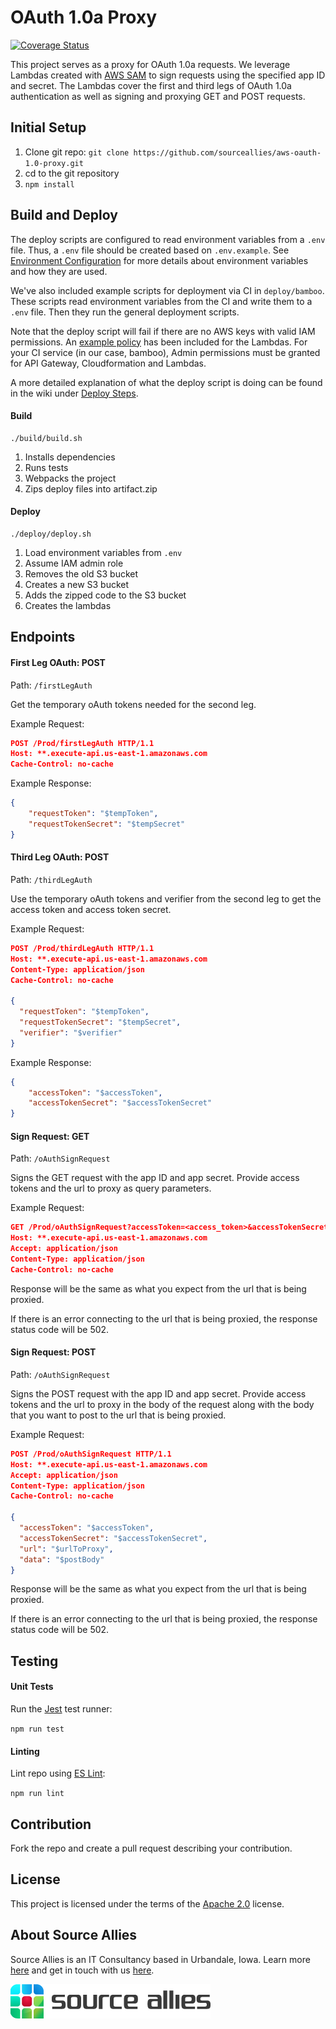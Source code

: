 # OAuth 1.0a Proxy

[![Coverage Status](https://coveralls.io/repos/github/sourceallies/aws-oauth-1.0-proxy/badge.svg?branch=master&t=VpXCpR)](https://coveralls.io/github/sourceallies/aws-oauth-1.0-proxy?branch=master)

This project serves as a proxy for OAuth 1.0a requests. We leverage Lambdas created with [AWS SAM](https://github.com/awslabs/serverless-application-model) to sign requests using the specified app ID and secret. The Lambdas cover the first and third legs of OAuth 1.0a authentication as well as signing and proxying GET and POST requests.

## Initial Setup

1. Clone git repo: `git clone https://github.com/sourceallies/aws-oauth-1.0-proxy.git`
2. cd to the git repository
3. `npm install`

## Build and Deploy

The deploy scripts are configured to read environment variables from a `.env` file. Thus, a `.env` file should be created based on `.env.example`. See [Environment Configuration](../../wiki/Environment-Configuration) for more details about environment variables and how they are used.

We've also included example scripts for deployment via CI in `deploy/bamboo`. These scripts read environment variables from the CI and write them to a `.env` file. Then they run the general deployment scripts.

Note that the deploy script will fail if there are no AWS keys with valid IAM permissions. An [example policy](/deploy/policy.JSON) has been included for the Lambdas. For your CI service (in our case, bamboo), Admin permissions must be granted for API Gateway, Cloudformation and Lambdas.

A more detailed explanation of what the deploy script is doing can be found in the wiki under [Deploy Steps](../../wiki/Deploy-Steps).

#### Build

```
./build/build.sh
```

1. Installs dependencies
2. Runs tests
3. Webpacks the project
4. Zips deploy files into artifact.zip

#### Deploy

```
./deploy/deploy.sh
```

1. Load environment variables from `.env`
2. Assume IAM admin role
3. Removes the old S3 bucket
4. Creates a new S3 bucket
5. Adds the zipped code to the S3 bucket
6. Creates the lambdas

## Endpoints

#### First Leg OAuth: POST

Path: `/firstLegAuth`

Get the temporary oAuth tokens needed for the second leg.

Example Request:

``` json
POST /Prod/firstLegAuth HTTP/1.1
Host: **.execute-api.us-east-1.amazonaws.com
Cache-Control: no-cache
```

Example Response:

``` json
{
    "requestToken": "$tempToken",
    "requestTokenSecret": "$tempSecret"
}
```

#### Third Leg OAuth: POST

Path: `/thirdLegAuth`

Use the temporary oAuth tokens and verifier from the second leg to get the access token and access token secret.

Example Request:

``` json
POST /Prod/thirdLegAuth HTTP/1.1
Host: **.execute-api.us-east-1.amazonaws.com
Content-Type: application/json
Cache-Control: no-cache

{
  "requestToken": "$tempToken",
  "requestTokenSecret": "$tempSecret",
  "verifier": "$verifier"
}
```

Example Response:

``` json
{
    "accessToken": "$accessToken",
    "accessTokenSecret": "$accessTokenSecret"
}
```

#### Sign Request: GET

Path: `/oAuthSignRequest`

Signs the GET request with the app ID and app secret. Provide access tokens and the url to proxy as query parameters.

Example Request:

``` json
GET /Prod/oAuthSignRequest?accessToken=<access_token>&accessTokenSecret=<access_token_secret>&url=<url_to_proxy> HTTP/1.1
Host: **.execute-api.us-east-1.amazonaws.com
Accept: application/json
Content-Type: application/json
Cache-Control: no-cache
```

Response will be the same as what you expect from the url that is being proxied.

If there is an error connecting to the url that is being proxied, the response status code will be 502.

#### Sign Request: POST

Path: `/oAuthSignRequest`

Signs the POST request with the app ID and app secret. Provide access tokens and the url to proxy in the body of the request along with the body that you want to post to the url that is being proxied.

Example Request:

``` json
POST /Prod/oAuthSignRequest HTTP/1.1
Host: **.execute-api.us-east-1.amazonaws.com
Accept: application/json
Content-Type: application/json
Cache-Control: no-cache

{
  "accessToken": "$accessToken",
  "accessTokenSecret": "$accessTokenSecret",
  "url": "$urlToProxy",
  "data": "$postBody"
}
```

Response will be the same as what you expect from the url that is being proxied.

If there is an error connecting to the url that is being proxied, the response status code will be 502.

## Testing

#### Unit Tests

Run the [Jest](https://github.com/facebook/jest) test runner:

`npm run test`


#### Linting

Lint repo using [ES Lint](https://github.com/eslint/eslint):

`npm run lint`

## Contribution

Fork the repo and create a pull request describing your contribution.

## License
This project is licensed under the terms of the [Apache 2.0](LICENSE.md) license.

## About Source Allies
Source Allies is an IT Consultancy based in Urbandale, Iowa. Learn more [here](https://www.sourceallies.com/what-we-do/) and get in touch with us [here](https://www.sourceallies.com/contact-us/).

![Source Allies Logo](assets/sai-logo.png)
